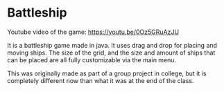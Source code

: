 # Battleship

Youtube video of the game: https://youtu.be/0Oz5GRuAzJU

It is a battleship game made in java. It uses drag and drop for placing and moving ships. The size of the grid, and the size and amount of ships that can be placed are all fully customizable via the main menu.

This was originally made as part of a group project in college, but it is completely different now than what it was at the end of the class. 

